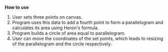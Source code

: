 **How to use**
1) User sets three points on canvas.
2) Program uses this data to add a fourth point to form a parallelogram and calculates its area using Heron's formula.
3) Program builds a circle of area equal to parallelogram.
4) User can move the coordinates of the set points, which leads to resizing of the parallelogram and the circle respectively.
